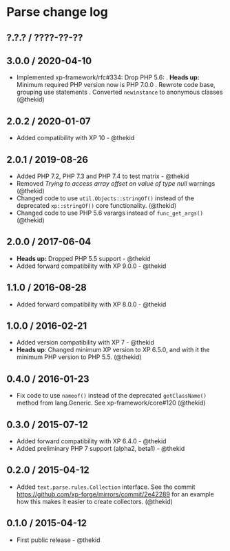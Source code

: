 Parse change log
================

## ?.?.? / ????-??-??

## 3.0.0 / 2020-04-10

* Implemented xp-framework/rfc#334: Drop PHP 5.6:
  . **Heads up:** Minimum required PHP version now is PHP 7.0.0
  . Rewrote code base, grouping use statements
  . Converted `newinstance` to anonymous classes
  (@thekid)

## 2.0.2 / 2020-01-07

* Added compatibility with XP 10 - @thekid

## 2.0.1 / 2019-08-26

* Added PHP 7.2, PHP 7.3 and PHP 7.4 to test matrix - @thekid
* Removed *Trying to access array offset on value of type null* warnings
  (@thekid)
* Changed code to use `util.Objects::stringOf()` instead of the deprecated
  `xp::stringOf()` core functionality.
  (@thekid)
* Changed code to use PHP 5.6 varargs instead of `func_get_args()`
  (@thekid)

## 2.0.0 / 2017-06-04

* **Heads up:** Dropped PHP 5.5 support - @thekid
* Added forward compatibility with XP 9.0.0 - @thekid

## 1.1.0 / 2016-08-28

* Added forward compatibility with XP 8.0.0 - @thekid

## 1.0.0 / 2016-02-21

* Added version compatibility with XP 7 - @thekid
* **Heads up**: Changed minimum XP version to XP 6.5.0, and with it the
  minimum PHP version to PHP 5.5.
  (@thekid)

## 0.4.0 / 2016-01-23

* Fix code to use `nameof()` instead of the deprecated `getClassName()`
  method from lang.Generic. See xp-framework/core#120
  (@thekid)

## 0.3.0 / 2015-07-12

* Added forward compatibility with XP 6.4.0 - @thekid
* Added preliminary PHP 7 support (alpha2, beta1) - @thekid

## 0.2.0 / 2015-04-12

* Added `text.parse.rules.Collection` interface. See the commit
  https://github.com/xp-forge/mirrors/commit/2e42289 for an example
  how this makes it easier to create collectors.
  (@thekid)

## 0.1.0 / 2015-04-12

* First public release - @thekid
